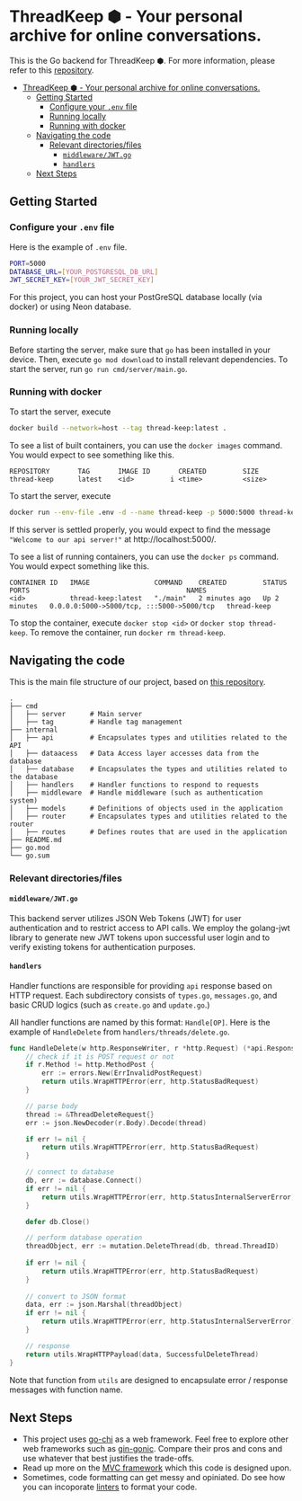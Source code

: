# ThreadKeep ⬢  - Your personal archive for online conversations.
This is the Go backend for ThreadKeep ⬢. For more information, please refer to this [repository](https://github.com/CATISNOTSODIUM/threadkeep-frontend).

- [ThreadKeep ⬢  - Your personal archive for online conversations.](#threadkeep-----your-personal-archive-for-online-conversations)
	- [Getting Started](#getting-started)
		- [Configure your `.env` file](#configure-your-env-file)
		- [Running locally](#running-locally)
		- [Running with docker](#running-with-docker)
	- [Navigating the code](#navigating-the-code)
		- [Relevant directories/files](#relevant-directoriesfiles)
			- [`middleware/JWT.go`](#middlewarejwtgo)
			- [`handlers`](#handlers)
	- [Next Steps](#next-steps)

## Getting Started
### Configure your `.env` file
Here is the example of `.env` file.
```bash
PORT=5000
DATABASE_URL=[YOUR_POSTGRESQL_DB_URL]
JWT_SECRET_KEY=[YOUR_JWT_SECRET_KEY]
```
For this project, you can host your PostGreSQL database locally (via docker) or using Neon database.
### Running locally
Before starting the server, make sure that `go` has been installed in your device. Then, execute `go mod download` to install relevant dependencies. To start the server, run `go run cmd/server/main.go`.
### Running with docker
To start the server, execute
```bash
docker build --network=host --tag thread-keep:latest .
```
To see a list of built containers, you can use the `docker images` command. You would expect to see something like this.
```
REPOSITORY       TAG       IMAGE ID       CREATED         SIZE
thread-keep      latest    <id>         i <time>          <size>
```
To start the server, execute
```bash
docker run --env-file .env -d --name thread-keep -p 5000:5000 thread-keep:latest
```

If this server is settled properly, you would expect to find the message `"Welcome to our api server!"` at http://localhost:5000/.

To see a list of running containers, you can use the `docker ps` command. You would expect something like this.
```
CONTAINER ID   IMAGE                COMMAND    CREATED         STATUS         PORTS                                       NAMES
<id>           thread-keep:latest   "./main"   2 minutes ago   Up 2 minutes   0.0.0.0:5000->5000/tcp, :::5000->5000/tcp   thread-keep
```
To stop the container, execute `docker stop <id>` or `docker stop thread-keep`. To remove the container, run `docker rm thread-keep`.
## Navigating the code
This is the main file structure of our project, based on [this repository](https://github.com/CVWO/sample-go-app).
```
.
├── cmd
│   ├── server      # Main server
│   ├── tag         # Handle tag management
├── internal
│   ├── api         # Encapsulates types and utilities related to the API
│   ├── dataacess   # Data Access layer accesses data from the database
│   ├── database    # Encapsulates the types and utilities related to the database
│   ├── handlers    # Handler functions to respond to requests
│   ├── middleware	# Handle middleware (such as authentication system)  
│   ├── models      # Definitions of objects used in the application
│   ├── router      # Encapsulates types and utilities related to the router
│   ├── routes      # Defines routes that are used in the application
├── README.md
├── go.mod
└── go.sum
```
### Relevant directories/files
#### `middleware/JWT.go`
This backend server utilizes JSON Web Tokens (JWT) for user authentication and to restrict access to API calls. We employ the golang-jwt library to generate new JWT tokens upon successful user login and to verify existing tokens for authentication purposes.

#### `handlers`
Handler functions are responsible for providing `api` response based on HTTP request. Each subdirectory consists of `types.go`, `messages.go`, and basic CRUD logics (such as `create.go` and `update.go`.)

All handler functions are named by this format: `Handle[OP]`. Here is the example of `HandleDelete` from `handlers/threads/delete.go`.

```go
func HandleDelete(w http.ResponseWriter, r *http.Request) (*api.Response, error) {
    // check if it is POST request or not
	if r.Method != http.MethodPost {
		err := errors.New(ErrInvalidPostRequest)
		return utils.WrapHTTPError(err, http.StatusBadRequest)
	}

    // parse body
	thread := &ThreadDeleteRequest{}
	err := json.NewDecoder(r.Body).Decode(thread)

	if err != nil {
		return utils.WrapHTTPError(err, http.StatusBadRequest)
	}

    // connect to database
	db, err := database.Connect()
	if err != nil {
		return utils.WrapHTTPError(err, http.StatusInternalServerError)
	}

	defer db.Close()

    // perform database operation
	threadObject, err := mutation.DeleteThread(db, thread.ThreadID)
	
	if err != nil {
		return utils.WrapHTTPError(err, http.StatusBadRequest)
	}
	
    // convert to JSON format
	data, err := json.Marshal(threadObject)
	if err != nil {
		return utils.WrapHTTPError(err, http.StatusInternalServerError)
	}

    // response
	return utils.WrapHTTPPayload(data, SuccessfulDeleteThread)
}
```

Note that function from `utils` are designed to encapsulate error / response messages with function name. 

## Next Steps

* This project uses [go-chi](https://github.com/go-chi/chi) as a web framework. Feel free to explore other web frameworks such as [gin-gonic](https://github.com/gin-gonic/gin). Compare their pros and cons and use whatever that best justifies the trade-offs.
* Read up more on the [MVC framework](https://developer.mozilla.org/en-US/docs/Glossary/MVC) which this code is designed upon.
* Sometimes, code formatting can get messy and opiniated. Do see how you can incoporate [linters](https://github.com/golangci/golangci-lint) to format your code.
